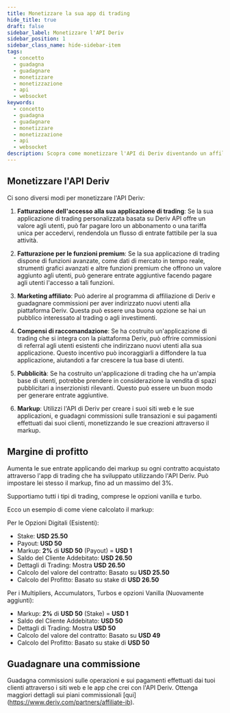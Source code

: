```yaml
---
title: Monetizzare la sua app di trading
hide_title: true
draft: false
sidebar_label: Monetizzare l'API Deriv
sidebar_position: 1
sidebar_class_name: hide-sidebar-item
tags:
  - concetto
  - guadagna
  - guadagnare
  - monetizzare
  - monetizzazione
  - api
  - websocket
keywords:
  - concetto
  - guadagna
  - guadagnare
  - monetizzare
  - monetizzazione
  - api
  - websocket
description: Scopra come monetizzare l'API di Deriv diventando un affiliato Deriv, facendo pubblicità sulla sua app di trading o offrendo funzioni premium.
---
```


## Monetizzare l'API Deriv

Ci sono diversi modi per monetizzare l'API Deriv:

1. **Fatturazione dell'accesso alla sua applicazione di trading**: Se la sua applicazione di trading personalizzata basata su Deriv API offre un valore agli utenti, può far pagare loro un abbonamento o una tariffa unica per accedervi, rendendola un flusso di entrate fattibile per la sua attività.

2. **Fatturazione per le funzioni premium**: Se la sua applicazione di trading dispone di funzioni avanzate, come dati di mercato in tempo reale, strumenti grafici avanzati e altre funzioni premium che offrono un valore aggiunto agli utenti, può generare entrate aggiuntive facendo pagare agli utenti l'accesso a tali funzioni.

3. **Marketing affiliato**: Può aderire al programma di affiliazione di Deriv e guadagnare commissioni per aver indirizzato nuovi utenti alla piattaforma Deriv. Questa può essere una buona opzione se hai un pubblico interessato al trading o agli investimenti.

4. **Compensi di raccomandazione**: Se ha costruito un'applicazione di trading che si integra con la piattaforma Deriv, può offrire commissioni di referral agli utenti esistenti che indirizzano nuovi utenti alla sua applicazione. Questo incentivo può incoraggiarli a diffondere la tua applicazione, aiutandoti a far crescere la tua base di utenti.

5. **Pubblicità**: Se ha costruito un'applicazione di trading che ha un'ampia base di utenti, potrebbe prendere in considerazione la vendita di spazi pubblicitari a inserzionisti rilevanti. Questo può essere un buon modo per generare entrate aggiuntive.

6. **Markup**: Utilizzi l'API di Deriv per creare i suoi siti web e le sue applicazioni, e guadagni commissioni sulle transazioni e sui pagamenti effettuati dai suoi clienti, monetizzando le sue creazioni attraverso il markup.

## Margine di profitto

Aumenta le sue entrate applicando dei markup su ogni contratto acquistato attraverso l'app di trading che ha sviluppato utilizzando l'API Deriv. Può impostare lei stesso il markup, fino ad un massimo del 3%.

Supportiamo tutti i tipi di trading, comprese le opzioni vanilla e turbo.

Ecco un esempio di come viene calcolato il markup:

Per le Opzioni Digitali (Esistenti):

- Stake: **USD 25.50**
- Payout: **USD 50**
- Markup: **2%** di **USD 50** (Payout) = **USD 1**
- Saldo del Cliente Addebitato: **USD 26.50**
- Dettagli di Trading: Mostra **USD 26.50**
- Calcolo del valore del contratto: Basato su **USD 25.50**
- Calcolo del Profitto: Basato su stake di **USD 26.50**

Per i Multipliers, Accumulators, Turbos e opzioni Vanilla (Nuovamente aggiunti):

- Markup: **2%** di **USD 50** (Stake) = **USD 1**
- Saldo del Cliente Addebitato: **USD 50**
- Dettagli di Trading: Mostra **USD 50**
- Calcolo del valore del contratto: Basato su **USD 49**
- Calcolo del Profitto: Basato su stake di **USD 50**

## Guadagnare una commissione

Guadagna commissioni sulle operazioni e sui pagamenti effettuati dai tuoi clienti attraverso i siti web e le app che crei con l'API Deriv. Ottenga maggiori dettagli sui piani commissionali [qui] (https://www.deriv.com/partners/affiliate-ib).
